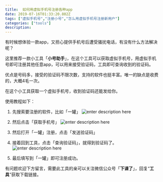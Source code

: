 ```yaml
---
title:  如何用虚拟手机号注册各种app
date: 2019-07-16T01:33:20.802Z
tags: ["虚拟手机号","注册小号","怎么用虚拟手机号注册新用户"]
categories: ["tools"]
description: 
---
```


有时候想体验一款app，又担心提供手机号后遭受骚扰电话，有没有什么方法解决呢？

这里推荐一款小工具「**小号助手**」，在这个工具可以获取虚拟手机号，用虚拟手机号即可注册其他任意app，可以用来接受验证码，工具即可查询收到的验证码。

优点是号码多，接受的验证码不限次数，支持的软件也挺丰富。唯一的缺点是收费的，大概4毛一次。



在这个小工具获取一个虚拟手机号，收到验证码还能发给你。



使用教程如下：

1. 先搜索要注册的软件，比如「一罐」
![enter description here](https://gitee.com/smile365/blogimg/raw/master/sxy91/1581658976526.png)

2. 然后点击「获取手机号」
![enter description here](https://gitee.com/smile365/blogimg/raw/master/sxy91/1581659020373.png)

3. 然后打开「一罐」注册，点击「发送验证码」

4. 接着回到工具，点击「查询验证码」，就得到验证码了。
![enter description here](https://gitee.com/smile365/blogimg/raw/master/sxy91/1581659072148.png)


5. 最后填写到「一罐」即可注册成功。




有问题欢迎下方留言，需要此工具的亲可以关注微信公众号「**下课了**」，回复“**工具**”获取下载链接。




